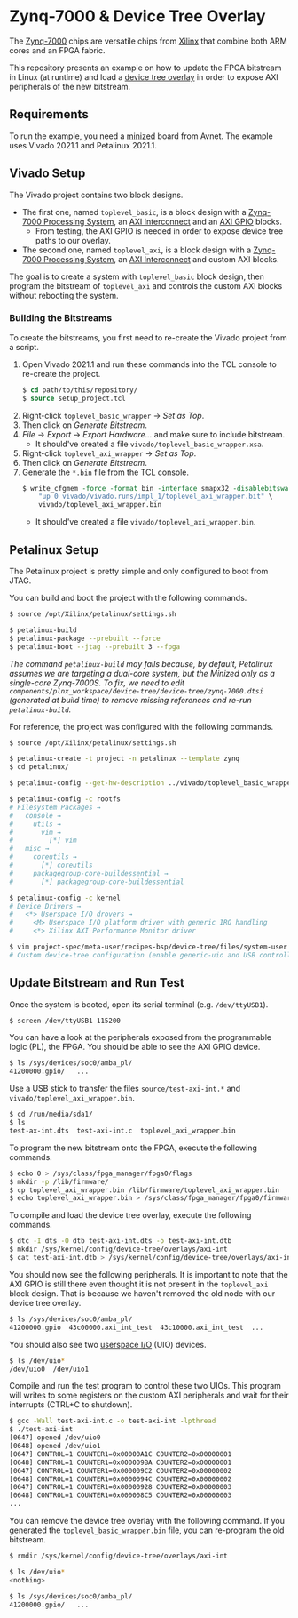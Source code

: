 # Zynq-7000 & Device Tree Overlay

The [Zynq-7000](https://www.xilinx.com/products/silicon-devices/soc/zynq-7000.html) chips
are versatile chips from [Xilinx](https://www.xilinx.com/) that combine both ARM cores and
an FPGA fabric.

This repository presents an example on how to update the FPGA bitstream in Linux (at runtime)
and load a [device tree overlay](https://www.kernel.org/doc/html/latest/devicetree/overlay-notes.html)
in order to expose AXI peripherals of the new bitstream.

## Requirements

To run the example, you need a [minized](https://www.avnet.com/wps/portal/us/products/avnet-boards/avnet-board-families/minized/)
board from Avnet. The example uses Vivado 2021.1 and Petalinux 2021.1.

## Vivado Setup

The Vivado project contains two block designs.
* The first one, named `toplevel_basic`, is a block design with a
  [Zynq-7000 Processing System](https://www.xilinx.com/products/intellectual-property/processing_system7.html),
  an [AXI Interconnect](https://www.xilinx.com/products/intellectual-property/axi_interconnect.html) and an
  [AXI GPIO](https://www.xilinx.com/products/intellectual-property/axi_gpio.html) blocks.
    * From testing, the AXI GPIO is needed in order to expose device tree paths to our overlay.
* The second one, named `toplevel_axi`, is a block design with a
  [Zynq-7000 Processing System](https://www.xilinx.com/products/intellectual-property/processing_system7.html),
  an [AXI Interconnect](https://www.xilinx.com/products/intellectual-property/axi_interconnect.html) and
  custom AXI blocks.

The goal is to create a system with `toplevel_basic` block design, then program the bitstream of `toplevel_axi`
and controls the custom AXI blocks without rebooting the system.

### Building the Bitstreams

To create the bitstreams, you first need to re-create the Vivado project from a script.

1. Open Vivado 2021.1 and run these commands into the TCL console to re-create the project.
    ```tcl
    $ cd path/to/this/repository/
    $ source setup_project.tcl
    ```
2. Right-click `toplevel_basic_wrapper` → *Set as Top*.
3. Then click on *Generate Bitstream*.
4. *File* → *Export* → *Export Hardware...* and make sure to include bitstream.
    * It should've created a file `vivado/toplevel_basic_wrapper.xsa`.
5. Right-click `toplevel_axi_wrapper` → *Set as Top*.
6. Then click on *Generate Bitstream*.
7. Generate the `*.bin` file from the TCL console.
    ```tcl
    $ write_cfgmem -force -format bin -interface smapx32 -disablebitswap -loadbit \
        "up 0 vivado/vivado.runs/impl_1/toplevel_axi_wrapper.bit" \
        vivado/toplevel_axi_wrapper.bin
    ```
    * It should've created a file `vivado/toplevel_axi_wrapper.bin`.

## Petalinux Setup

The Petalinux project is pretty simple and only configured to boot from JTAG.

You can build and boot the project with the following commands.

```bash
$ source /opt/Xilinx/petalinux/settings.sh

$ petalinux-build
$ petalinux-package --prebuilt --force
$ petalinux-boot --jtag --prebuilt 3 --fpga
```

*The command `petalinux-build` may fails because, by default, Petalinux assumes we are targeting
a dual-core system, but the Minized only as a single-core Zynq-7000S. To fix, we need to edit
`components/plnx_workspace/device-tree/device-tree/zynq-7000.dtsi` (generated at build time)
to remove missing references and re-run `petalinux-build`.*

For reference, the project was configured with the following commands.

```bash
$ source /opt/Xilinx/petalinux/settings.sh

$ petalinux-create -t project -n petalinux --template zynq
$ cd petalinux/

$ petalinux-config --get-hw-description ../vivado/toplevel_basic_wrapper.xsa

$ petalinux-config -c rootfs
# Filesystem Packages →
#   console →
#     utils →
#       vim →
#         [*] vim
#   misc →
#     coreutils →
#       [*] coreutils
#     packagegroup-core-buildessential →
#       [*] packagegroup-core-buildessential

$ petalinux-config -c kernel
# Device Drivers →
#   <*> Userspace I/O drovers →
#     <M> Userspace I/O platform driver with generic IRQ handling
#     <*> Xilinx AXI Performance Monitor driver

$ vim project-spec/meta-user/recipes-bsp/device-tree/files/system-user.dtsi
# Custom device-tree configuration (enable generic-uio and USB controller).
```

## Update Bitstream and Run Test

Once the system is booted, open its serial terminal (e.g. `/dev/ttyUSB1`).

```bash
$ screen /dev/ttyUSB1 115200
```

You can have a look at the peripherals exposed from the programmable logic (PL), the FPGA.
You should be able to see the AXI GPIO device.

```bash
$ ls /sys/devices/soc0/amba_pl/
41200000.gpio/   ...
```

Use a USB stick to transfer the files `source/test-axi-int.*` and `vivado/toplevel_axi_wrapper.bin`.

```bash
$ cd /run/media/sda1/
$ ls
test-ax-int.dts  test-axi-int.c  toplevel_axi_wrapper.bin
```

To program the new bitstream onto the FPGA, execute the following commands.

```bash
$ echo 0 > /sys/class/fpga_manager/fpga0/flags
$ mkdir -p /lib/firmware/
$ cp toplevel_axi_wrapper.bin /lib/firmware/toplevel_axi_wrapper.bin
$ echo toplevel_axi_wrapper.bin > /sys/class/fpga_manager/fpga0/firmware
```

To compile and load the device tree overlay, execute the following commands.

```bash
$ dtc -I dts -O dtb test-axi-int.dts -o test-axi-int.dtb
$ mkdir /sys/kernel/config/device-tree/overlays/axi-int
$ cat test-axi-int.dtb > /sys/kernel/config/device-tree/overlays/axi-int/dtbo
```

You should now see the following peripherals. It is important to note that the AXI GPIO
is still there even thought it is not present in the `toplevel_axi` block design. That
is because we haven't removed the old node with our device tree overlay.

```bash
$ ls /sys/devices/soc0/amba_pl/
41200000.gpio  43c00000.axi_int_test  43c10000.axi_int_test  ...
```

You should also see two [userspace I/O](https://www.kernel.org/doc/html/v4.12/driver-api/uio-howto.html) (UIO) devices.

```bash
$ ls /dev/uio*
/dev/uio0  /dev/uio1
```

Compile and run the test program to control these two UIOs. This program will writes to some registers on
the custom AXI peripherals and wait for their interrupts (CTRL+C to shutdown).

```bash
$ gcc -Wall test-axi-int.c -o test-axi-int -lpthread
$ ./test-axi-int
[0647] opened /dev/uio0
[0648] opened /dev/uio1
[0647] CONTROL=1 COUNTER1=0x00000A1C COUNTER2=0x00000001
[0648] CONTROL=1 COUNTER1=0x000009BA COUNTER2=0x00000001
[0647] CONTROL=1 COUNTER1=0x000009C2 COUNTER2=0x00000002
[0648] CONTROL=1 COUNTER1=0x0000094C COUNTER2=0x00000002
[0647] CONTROL=1 COUNTER1=0x00000928 COUNTER2=0x00000003
[0648] CONTROL=1 COUNTER1=0x000008C5 COUNTER2=0x00000003
...
```

You can remove the device tree overlay with the following command. If you generated the
`toplevel_basic_wrapper.bin` file, you can re-program the old bitstream.

```bash
$ rmdir /sys/kernel/config/device-tree/overlays/axi-int

$ ls /dev/uio*
<nothing>

$ ls /sys/devices/soc0/amba_pl/
41200000.gpio/   ...
```